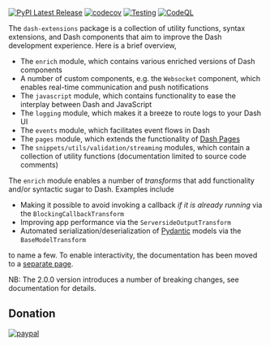 [![PyPI Latest Release](https://img.shields.io/pypi/v/dash-extensions.svg)](https://pypi.org/project/dash-extensions/)
[![codecov](https://img.shields.io/codecov/c/github/thedirtyfew/dash-extensions?logo=codecov)](https://codecov.io/gh/thedirtyfew/dash-extensions)
[![Testing](https://github.com/thedirtyfew/dash-extensions/actions/workflows/python-test.yml/badge.svg)](https://github.com/thedirtyfew/dash-extensions/actions/workflows/python-test.yml)
[![CodeQL](https://github.com/thedirtyfew/dash-extensions/actions/workflows/codeql-analysis.yml/badge.svg)](https://github.com/thedirtyfew/dash-extensions/actions/workflows/codeql-analysis.yml)

The `dash-extensions` package is a collection of utility functions, syntax extensions, and Dash components that aim to improve the Dash development experience. Here is a brief overview,

-   The `enrich` module, which contains various enriched versions of Dash components
-   A number of custom components, e.g. the `Websocket` component, which enables real-time communication and push notifications
-   The `javascript` module, which contains functionality to ease the interplay between Dash and JavaScript
-   The `logging` module, which makes it a breeze to route logs to your Dash UI
-   The `events` module, which facilitates event flows in Dash
-   The `pages` module, which extends the functionality of [Dash Pages](https://dash.plotly.com/urls)
-   The `snippets/utils/validation/streaming` modules, which contain a collection of utility functions (documentation limited to source code comments)

The `enrich` module enables a number of _transforms_ that add functionality and/or syntactic sugar to Dash. Examples include

-   Making it possible to avoid invoking a callback _if it is already running_ via the `BlockingCallbackTransform`
-   Improving app performance via the `ServersideOutputTransform`
-   Automated serialization/deserialization of [Pydantic](https://docs.pydantic.dev/latest/) models via the `BaseModelTransform`

to name a few. To enable interactivity, the documentation has been moved to a [separate page](http://dash-extensions.com).

NB: The 2.0.0 version introduces a number of breaking changes, see documentation for details.

## Donation

[![paypal](https://www.paypalobjects.com/en_US/i/btn/btn_donateCC_LG.gif)](https://www.paypal.com/cgi-bin/webscr?cmd=_donations&business=Z9RXT5HVPK3B8&currency_code=DKK&source=url)

